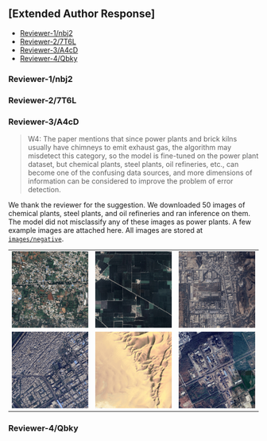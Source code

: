 ## [Extended Author Response]

- [Reviewer-1/nbj2](#Reviewer-1/nbj2)
- [Reviewer-2/7T6L](#Reviewer-2/7T6L)
- [Reviewer-3/A4cD](#Reviewer-3/A4cD)
- [Reviewer-4/Qbky](#Reviewer-4/Qbky)

### Reviewer-1/nbj2

### Reviewer-2/7T6L

### Reviewer-3/A4cD

> W4: The paper mentions that since power plants and brick kilns usually have chimneys to emit exhaust gas, the algorithm may misdetect this category, so the model is fine-tuned on the power plant dataset, but chemical plants, steel plants, oil refineries, etc., can become one of the confusing data sources, and more dimensions of information can be considered to improve the problem of error detection.

We thank the reviewer for the suggestion. We downloaded 50 images of chemical plants, steel plants, and oil refineries and ran inference on them. The model did not misclassify any of these images as power plants. A few example images are attached here. All images are stored at [`images/negative`](images/negative/).

| | | |
|:-------------------------:|:-------------------------:|:-------------------------:|
|![](images/negative/11.67,78.09.png)|![](images/negative/30.31,75.05.png)|![](images/negative/19.06,73.03.png)|
|![](images/negative/28.59,77.31.png)|![](images/negative/28.35,18.40.png)|![](images/negative/24.25,78.16.png)|

### Reviewer-4/Qbky